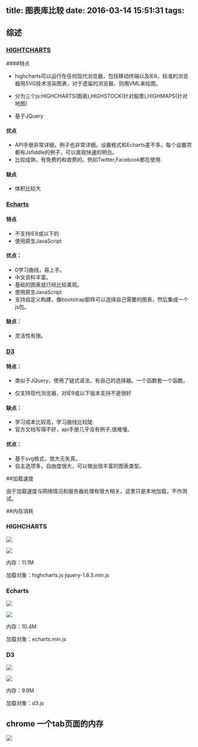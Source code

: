 title: 图表库比较
date: 2016-03-14 15:51:31
tags:
---
## 综述
### [HIGHTCHARTS](http://www.highcharts.com/)

####特点

* highcharts可以运行在任何现代浏览器，包括移动终端以及IE6，标准的浏览器用SVG技术渲染图表，对于遗留的浏览器，则用VML来绘图。

* 分为三个js:HIGHCHARTS(图表),HIGHSTOCK(针对股票),HIGHMAPS(针对地图)

* 基于JQuery

#### 优点

* API手册非常详细，例子也非常详细。设置格式和Echarts差不多。每个设置项都有Jsfiddle的例子，可以直观快速的明白。
* 比较成熟，有免费的和收费的。例如Twitter,Facebook都在使用.

#### 缺点

* 体积比较大

<!--more-->
### [Echarts](http://echarts.baidu.com/)

#### 特点

* 不支持IE8或以下的
* 使用原生JavaScript

#### 优点：

* 0学习曲线，易上手。
* 中文资料丰富。
* 基础的图表就已经比较美观。
* 使用原生JavaScript
* 支持自定义构建，像bootstrap那样可以选择自己需要的图表，然后集成一个js包。

#### 缺点：

* 灵活性有限。


### [D3](https://d3js.org/)

#### 特点：

* 类似于JQuery，使用了链式语法，有自己的选择器。一个函数套一个函数。

* 仅支持现代浏览器，对IE9或以下版本支持不是很好

#### 缺点：

* 学习成本比较高，学习曲线比较陡.
* 官方文档写得不好，api手册几乎没有例子,很难懂。

#### 优点：

* 基于svg格式，放大无失真。
* 自主选项多，自由度很大，可以做出很丰富的图表类型。

##加载速度

由于加载速度与网络情况和服务器处理有很大相关，这里只是本地加载，不作测试。

##内存消耗


### HIGHCHARTS

![](http://7xk7fp.com1.z0.glb.clouddn.com/highchart.png)

![](http://7xk7fp.com1.z0.glb.clouddn.com/highchart-storage.png)

内存：11.1M

加载对象：highcharts.js jquery-1.8.3.min.js

### Echarts

![](http://7xk7fp.com1.z0.glb.clouddn.com/echarts.png)

![](http://7xk7fp.com1.z0.glb.clouddn.com/echarts-storage.png)

内存：10.4M

加载对象：echarts.min.js 

### D3

![](http://7xk7fp.com1.z0.glb.clouddn.com/d3.png)

![](http://7xk7fp.com1.z0.glb.clouddn.com/d3-storage.png)

内存：9.8M

加载对象：d3.js

## chrome 一个tab页面的内存

![](http://7xk7fp.com1.z0.glb.clouddn.com/chrome-storage.png)